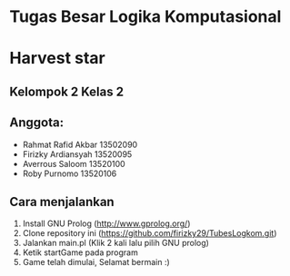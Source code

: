 # Tugas Besar Logika Komputasional

# Harvest star

## Kelompok 2 Kelas 2
## Anggota:
- Rahmat Rafid Akbar 13502090
- Firizky Ardiansyah 13520095
- Averrous Saloom 13520100
- Roby Purnomo 13520106

## Cara menjalankan
1. Install GNU Prolog (http://www.gprolog.org/)
2. Clone repository ini (https://github.com/firizky29/TubesLogkom.git)
3. Jalankan main.pl (Klik 2 kali lalu pilih GNU prolog)
4. Ketik startGame pada program
5. Game telah dimulai, Selamat bermain :)
